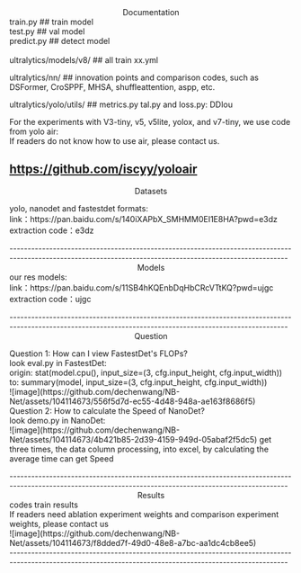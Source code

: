 <div align="center">Documentation</div>
train.py    ## train model <br />
test.py    ## val model <br />
predict.py   ## detect model <br />
<br />
ultralytics/models/v8/   ## all train xx.yml

ultralytics/nn/    ## innovation points and comparison codes, such as DSFormer, CroSPPF, MHSA, shuffleattention, aspp, etc.

ultralytics/yolo/utils/    ## metrics.py tal.py and loss.py: DDIou

For the experiments with V3-tiny, v5, v5lite, yolox, and v7-tiny, we use code from yolo air: <br />
If readers do not know how to use air, please contact us.

https://github.com/iscyy/yoloair
-----------------------------------------------------------------------------------------------------------------------------------------------------------
<div align="center">Datasets</div>
<p>
yolo, nanodet and fastestdet formats: <br />
link：https://pan.baidu.com/s/140iXAPbX_SMHMM0EI1E8HA?pwd=e3dz  <br />
extraction code：e3dz  <br />
</p>
-----------------------------------------------------------------------------------------------------------------------------------------------------------
<div align="center">Models</div>
our res models: <br />
link：https://pan.baidu.com/s/11SB4hKQEnbDqHbCRcVTtKQ?pwd=ujgc  <br />
extraction code：ujgc 
<p></p>
-----------------------------------------------------------------------------------------------------------------------------------------------------------
<div align="center">Question</div>
<p>Question 1: How can I view FastestDet's FLOPs? <br />
look eval.py in FastestDet: <br />
origin: stat(model.cpu(), input_size=(3, cfg.input_height, cfg.input_width)) <br />
to: summary(model, input_size=(3, cfg.input_height, cfg.input_width)) <br />
![image](https://github.com/dechenwang/NB-Net/assets/104114673/556f5d7d-ec55-4d48-948a-ae163f8686f5)
<br />
Question 2: How to calculate the Speed of NanoDet? <br />
look demo.py in NanoDet: <br />
![image](https://github.com/dechenwang/NB-Net/assets/104114673/4b421b85-2d39-4159-949d-05abaf2f5dc5)
get three times, the data column processing, into excel, by calculating the average time can get Speed</p>
-----------------------------------------------------------------------------------------------------------------------------------------------------------
<div align="center">Results</div>
codes train results <br />
If readers need ablation experiment weights and comparison experiment weights, please contact us <br />
![image](https://github.com/dechenwang/NB-Net/assets/104114673/f8dded7f-49d0-48e8-a7bc-aa1dc4cb8ee5) <br />
-----------------------------------------------------------------------------------------------------------------------------------------------------------
